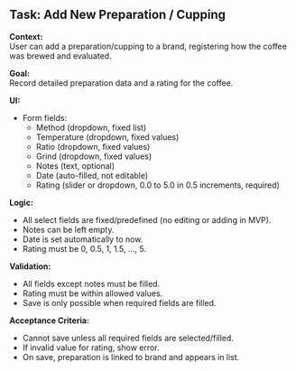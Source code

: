 ## Task: Add New Preparation / Cupping

**Context:**  
User can add a preparation/cupping to a brand, registering how the coffee was brewed and evaluated.

**Goal:**  
Record detailed preparation data and a rating for the coffee.

**UI:**

- Form fields:
  - Method (dropdown, fixed list)
  - Temperature (dropdown, fixed values)
  - Ratio (dropdown, fixed values)
  - Grind (dropdown, fixed values)
  - Notes (text, optional)
  - Date (auto-filled, not editable)
  - Rating (slider or dropdown, 0.0 to 5.0 in 0.5 increments, required)

**Logic:**

- All select fields are fixed/predefined (no editing or adding in MVP).
- Notes can be left empty.
- Date is set automatically to now.
- Rating must be 0, 0.5, 1, 1.5, ..., 5.

**Validation:**

- All fields except notes must be filled.
- Rating must be within allowed values.
- Save is only possible when required fields are filled.

**Acceptance Criteria:**

- Cannot save unless all required fields are selected/filled.
- If invalid value for rating, show error.
- On save, preparation is linked to brand and appears in list.

